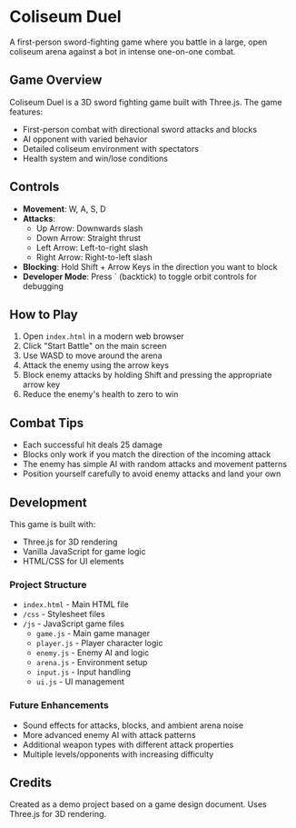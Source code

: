 # Coliseum Duel

A first-person sword-fighting game where you battle in a large, open coliseum arena against a bot in intense one-on-one combat.

## Game Overview

Coliseum Duel is a 3D sword fighting game built with Three.js. The game features:

- First-person combat with directional sword attacks and blocks
- AI opponent with varied behavior
- Detailed coliseum environment with spectators
- Health system and win/lose conditions

## Controls

- **Movement**: W, A, S, D
- **Attacks**:
  - Up Arrow: Downwards slash
  - Down Arrow: Straight thrust
  - Left Arrow: Left-to-right slash
  - Right Arrow: Right-to-left slash
- **Blocking**: Hold Shift + Arrow Keys in the direction you want to block
- **Developer Mode**: Press \` (backtick) to toggle orbit controls for debugging

## How to Play

1. Open `index.html` in a modern web browser
2. Click "Start Battle" on the main screen
3. Use WASD to move around the arena
4. Attack the enemy using the arrow keys
5. Block enemy attacks by holding Shift and pressing the appropriate arrow key
6. Reduce the enemy's health to zero to win

## Combat Tips

- Each successful hit deals 25 damage
- Blocks only work if you match the direction of the incoming attack
- The enemy has simple AI with random attacks and movement patterns
- Position yourself carefully to avoid enemy attacks and land your own

## Development

This game is built with:

- Three.js for 3D rendering
- Vanilla JavaScript for game logic
- HTML/CSS for UI elements

### Project Structure

- `index.html` - Main HTML file
- `/css` - Stylesheet files
- `/js` - JavaScript game files
  - `game.js` - Main game manager
  - `player.js` - Player character logic
  - `enemy.js` - Enemy AI and logic
  - `arena.js` - Environment setup
  - `input.js` - Input handling
  - `ui.js` - UI management

### Future Enhancements

- Sound effects for attacks, blocks, and ambient arena noise
- More advanced enemy AI with attack patterns
- Additional weapon types with different attack properties
- Multiple levels/opponents with increasing difficulty

## Credits

Created as a demo project based on a game design document. Uses Three.js for 3D rendering. 